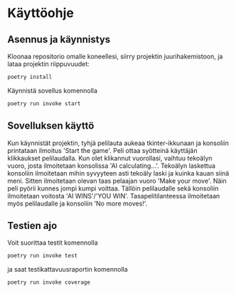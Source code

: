 # Käyttöohje

## Asennus ja käynnistys

Kloonaa repositorio omalle koneellesi, siirry projektin juurihakemistoon, ja lataa projektin riippuvuudet:

```bash
poetry install
```

Käynnistä sovellus komennolla

```bash
poetry run invoke start
```

## Sovelluksen käyttö

Kun käynnistät projektin, tyhjä pelilauta aukeaa tkinter-ikkunaan ja konsoliin printataan ilmoitus 'Start the game'. Peli ottaa syötteinä käyttäjän klikkaukset pelilaudalla. Kun olet klikannut vuorollasi, vaihtuu tekoälyn vuoro, josta ilmoitetaan konsolissa 'AI calculating...'. Tekoälyn laskettua konsoliin ilmoitetaan mihin syvyyteen asti tekoäly laski ja kuinka kauan siinä meni. Sitten ilmoitetaan olevan taas pelaajan vuoro 'Make your move'. Näin peli pyörii kunnes jompi kumpi voittaa. Tällöin pelilaudalle sekä konsoliin ilmoitetaan voitosta 'AI WINS'/'YOU WIN'. Tasapelitilanteessa ilmoitetaan myös pelilaudalle ja konsoliin 'No more moves!'.

## Testien ajo

Voit suorittaa testit komennolla

```bash
poetry run invoke test
```

ja saat testikattavuusraportin komennolla

```bash
poetry run invoke coverage
```
